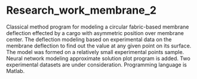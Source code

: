 # Research_work_membrane_2
Classical method program for modeling a circular fabric-based membrane deflection effected by a cargo with asymmetric position over membrane center. The deflection modeling based on experimental data on the membrane deflection to find out the value at any given point on its surface. The model was formed on a relatively small experimental points sample. Neural network modeling approximate solution plot program is added. Two experimental datasets are under consideration. Programming language is Matlab.
